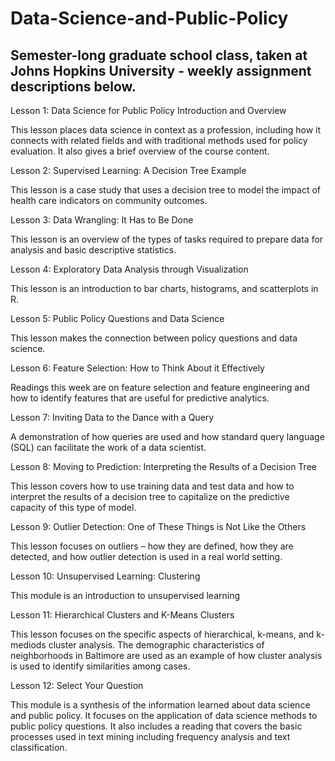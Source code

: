 # Data-Science-and-Public-Policy

## Semester-long graduate school class, taken at Johns Hopkins University - weekly assignment descriptions below.


Lesson 1: Data Science for Public Policy Introduction and Overview

This lesson places data science in context as a profession, including how it connects with related fields and with traditional methods used for policy evaluation. It also gives a brief overview of the course content.

Lesson 2: Supervised Learning: A Decision Tree Example

This lesson is a case study that uses a decision tree to model the impact of health care indicators on community outcomes.

Lesson 3: Data Wrangling: It Has to Be Done

This lesson is an overview of the types of tasks required to prepare data for analysis and basic descriptive statistics.

Lesson 4: Exploratory Data Analysis through Visualization

This lesson is an introduction to bar charts, histograms, and scatterplots in R.

Lesson 5: Public Policy Questions and Data Science

This lesson makes the connection between policy questions and data science.

Lesson 6: Feature Selection: How to Think About it Effectively

Readings this week are on feature selection and feature engineering and how to identify features that are useful for predictive analytics.

Lesson 7: Inviting Data to the Dance with a Query

A demonstration of how queries are used and how standard query language (SQL) can facilitate the work of a data scientist.

Lesson 8: Moving to Prediction: Interpreting the Results of a Decision Tree

This lesson covers how to use training data and test data and how to interpret the results of a decision tree to capitalize on the predictive capacity of this type of model.

Lesson 9: Outlier Detection: One of These Things is Not Like the Others

This lesson focuses on outliers – how they are defined, how they are detected, and how outlier detection is used in a real world setting.

Lesson 10: Unsupervised Learning: Clustering

This module is an introduction to unsupervised learning

Lesson 11: Hierarchical Clusters and K-Means Clusters

This lesson focuses on the specific aspects of hierarchical, k-means, and k-mediods cluster analysis. The demographic characteristics of neighborhoods in Baltimore are used as an example of how cluster analysis is used to identify similarities among cases.

Lesson 12: Select Your Question

This module is a synthesis of the information learned about data science and public policy. It focuses on the application of data science methods to public policy questions. It also includes a reading that covers the basic processes used in text mining including frequency analysis and text classification.
